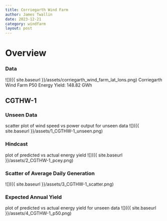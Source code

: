 ```yaml
---
title: Corriegarth Wind Farm
author: James Twallin
date: 2023-12-21
category: windfarm
layout: post
---
```

# Overview

### Data

![]({{ site.baseurl }}/assets/corriegarth_wind_farm_lat_lons.png)
Corriegarth Wind Farm P50 Energy Yield: 148.82 GWh

CGTHW-1
-------------
### Unseen Data 
scatter plot of wind speed vs power output for unseen data
![]({{ site.baseurl }}/assets/1_CGTHW-1_unseen.png)
### Hindcast 
plot of predicted vs actual energy yield
![]({{ site.baseurl }}/assets/2_CGTHW-1_pcey.png)
### Scatter of Average Daily Generation 

![]({{ site.baseurl }}/assets/3_CGTHW-1_scatter.png)
### Expected Annual Yield 
plot of predicted vs actual energy yield for unseen data
![]({{ site.baseurl }}/assets/4_CGTHW-1_p50.png)


